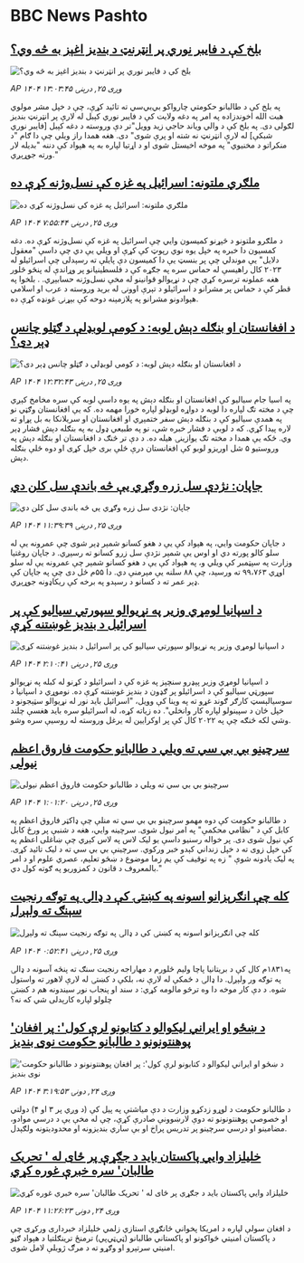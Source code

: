 # BBC News Pashto## [بلخ کې د فایبر نوري پر انټرنټ د بندیز اغېز به څه وي؟](https://www.bbc.com/pashto/articles/cqxzel1v9dxo?at_medium=RSS&at_campaign=rss?at_campaign=githubrss)![بلخ کې د فایبر نوري پر انټرنټ د بندیز اغېز به څه وي؟](https://ichef.bbci.co.uk/ace/ws/240/cpsprodpb/8595/live/2c475960-92fd-11f0-84c8-99de564f0440.jpg)_AP ۱۴۰۴ وږی ۲۵, درېنۍ ۱۳:۰۳:۴۵_په بلخ کې د طالبانو حکومتي چارواکو بي‌بي‌سي ته تائید کړې، چې د خپل مشر مولوي هبت الله اخوندزاده په امر په دغه ولایت کې د فایبر نوري کېبل له لارې پر انټرنټ بندیز لګولی دی.
په بلخ کې د والي ویاند حاجي زید وویل"تر دې وروسته د دغه کېبل [فایبر نوري شبکې] له لارې انټرنټ نه شته او پرې شوی" دی.
هغه همدا راز ویلي چې دا ګام "د منکراتو د مخنیوي" په موخه اخیستل شوی او د اړتیا لپاره به په هېواد کې دننه "بدیله لار ورته جوړېږي."## [ملګري‌ ملتونه: اسرائيل په غزه کې نسل‌وژنه کړې ده](https://www.bbc.com/pashto/articles/cp8jyyplvmno?at_medium=RSS&at_campaign=rss?at_campaign=githubrss)![ملګري‌ ملتونه: اسرائيل په غزه کې نسل‌وژنه کړې ده](https://ichef.bbci.co.uk/ace/ws/240/cpsprodpb/b856/live/197ceb90-92d2-11f0-b391-6936825093bd.jpg)_AP ۱۴۰۴ وږی ۲۵, درېنۍ ۷:۵۵:۴۴_د ملګرو ملتونو د څېړنو کمیسون وايي چې اسرائيل په غزه کې نسل‌وژنه کړې ده.
دغه کمسیون دا خبره په خپل یوه نوي رپوټ کې کړې او ویلي یې دي چې داسې "معقول دلایل" یې موندلي چې پر بنسټ یې دا کمیسون دې پایلې ته رسېدلی چې اسرائيلو له ۲۰۲۳ کال راهیسې له حماس سره په جګړه کې د فلسطینیانو پر وړاندې له پنځو څلور هغه عملونه ترسره کړي چې د نړیوالو قوانینو له مخې نسل‌وژنه حسابېږي.
. بلخوا په قطر کې د حماس پر مشرانو د اسرائیلو د تېرې اوونۍ له بريد وروسته د عرب او اسلامي هېوادونو مشرانو په پلازمېنه دوحه کې بېړنۍ غونډه کړې ده.## [د افغانستان او بنګله دېش لوبه: د کومې لوبډلې د ګټلو چانس ډېر دی؟](https://www.bbc.com/pashto/articles/cvg0vl1n4kvo?at_medium=RSS&at_campaign=rss?at_campaign=githubrss)![د افغانستان او بنګله دېش لوبه: د کومې لوبډلې د ګټلو چانس ډېر دی؟](https://ichef.bbci.co.uk/ace/ws/240/cpsprodpb/5917/live/3f935b70-92f5-11f0-ba89-ad7477f3387f.jpg)_AP ۱۴۰۴ وږی ۲۵, درېنۍ ۱۲:۳۲:۴۳_په اسیا جام سیالیو کې افغانستان او بنګله دېش په یوه داسې لوبه کې سره مخامخ کېږي چې د مخته تګ لپاره دا لوبه د دواړه لوبډلو لپاره خورا مهمه ده. که یې افغانستان وګټي نو په همدې سیالیو کې د بنګله دېش سفر ختمېږي او افغانستان او سریلانکا به بل پړاو ته لاره پيدا کړي.
که د لوبې د فشار خبره شي، نو په طبیعي ډول به په بنګله دېش فشار ډېر وي. ځکه یې همدا د مخته تګ یوازینۍ هیله ده. د دې تر څنګ د افغانستان او بنګله دېش په وروستیو ۵ شل اوریزو لوبو کې افغانستان درې ځلې بری خپل کړی او دوه ځلې بنګله دېش.## [جاپان: نژدې سل زره وګړي یې څه باندې سل کلن دي](https://www.bbc.com/pashto/articles/cgj15j5l4jvo?at_medium=RSS&at_campaign=rss?at_campaign=githubrss)![جاپان: نژدې سل زره وګړي یې څه باندې سل کلن دي](https://ichef.bbci.co.uk/ace/ws/240/cpsprodpb/2581/live/d9abb1f0-90af-11f0-9cf6-cbf3e73ce2b9.jpg)_AP ۱۴۰۴ وږی ۲۵, درېنۍ ۱۱:۳۹:۳۹_د جاپان حکومت وايي، په هېواد کې یې د هغو کسانو شمېر ډېر شوی چې عمرونه یې له سلو کالو پورته دي او اوس یې شمېر نژدې سل زرو کسانو ته رسېږي.
د جاپان روغتیا وزارت په سپټمبر کې ویلي و، په هېواد کې یې د هغو کسانو شمېر چې عمرونه یې له سلو اوړي ۹۹،۷۶۳ ته ورسېد، چې ۸۸ سلنه یې مېرمنې دي. دا ۵۵م ځل دی چې په جاپان کې ډېر عمر ته د کسانو د رسېدو په برخه کې ریکاډونه جوړېږي.## [د اسپانيا لومړي وزير په نړيوالو سپورتي سياليو کې پر اسرائیل د بنديز غوښتنه کړې](https://www.bbc.com/pashto/articles/cqje7y95peno?at_medium=RSS&at_campaign=rss?at_campaign=githubrss)![د اسپانيا لومړي وزير په نړيوالو سپورتي سياليو کې پر اسرائیل د بنديز غوښتنه کړې](https://ichef.bbci.co.uk/ace/ws/240/cpsprodpb/6d2f/live/92814260-92a1-11f0-b391-6936825093bd.jpg)_AP ۱۴۰۴ وږی ۲۵, درېنۍ ۲:۱۰:۴۱_د اسپانيا لومړي وزير پېډرو سنچېز په غزه کې د اسرائیلو د کړنو له کبله په نړيوالو سپورټي سياليو کې د اسرائیلو پر ګډون د بنديز غوښتنه کړې ده.  نوموړي د اسپانيا د سوسيالېسټ کارګر ګوند غړو ته په وینا کې وويل، "اسرائيل بايد نور له نړيوالو سټېجونو د خپل ځان د سپینولو لپاره کار وانخلي". ده زیاته کړه، له اسرائیلو سره بايد هغسې چلند وشي لکه څنګه چې په ۲۰۲۲ کال کې پر اوکرايين له يرغل وروسته له روسيې سره وشو.## [سرچینو بي بي سي ته ویلي د طالبانو حکومت فاروق اعظم نیولی](https://www.bbc.com/pashto/articles/crrj70pd0zpo?at_medium=RSS&at_campaign=rss?at_campaign=githubrss)![سرچینو بي بي سي ته ویلي د طالبانو حکومت فاروق اعظم نیولی](https://ichef.bbci.co.uk/ace/ws/240/cpsprodpb/ca30/live/8576d0f0-9254-11f0-9cf6-cbf3e73ce2b9.jpg)_AP ۱۴۰۴ وږی ۲۵, درېنۍ ۱:۰۱:۲۰_د طالبانو حکومت کې دوه مهمو سرچینو بي بي سي ته منلې چې ډاکټر فاروق اعظم په کابل کې د "نظامي محکمې" په امر نیول شوی.
سرچینه وايي، هغه د شنبې پر ورځ کابل کې نیول شوی دی. پر خواله رسنیو داسې یو لیک لاس په لاس کېږي چې ښاغلی اعظم په کې خپل زوی ته د خپل زنداني کېدو خبر ورکوي. سرچینې بي بي سي ته د لیک تائید کړی. په لیک یادونه شوې " زه په توقیف کې یم زما موضوع د ښځو تعلیم، عصري علوم او د امر بالمعروف د قانون د کمزوریو په ګوته کول دي."## [کله چې انګرېزانو اسونه په کښتۍ کې د ډالۍ په توګه  رنجيت سېنګ ته ولېږل](https://www.bbc.com/pashto/articles/c203q66ejlno?at_medium=RSS&at_campaign=rss?at_campaign=githubrss)![کله چې انګرېزانو اسونه په کښتۍ کې د ډالۍ په توګه  رنجيت سېنګ ته ولېږل](https://ichef.bbci.co.uk/ace/ws/240/cpsprodpb/e2de/live/2256ad80-9220-11f0-b391-6936825093bd.jpg)_AP ۱۴۰۴ وږی ۲۵, درېنۍ ۰:۵۲:۴۱_په۱۸۳۱م کال کې د بریتانیا پاچا ولیم څلورم د مهاراجه رنجیت سنګ ته پنځه آسونه د ډالۍ په توګه ور ولېږل. دا ډالۍ د ځمکې له لارې نه، بلکې د کښتۍ له لارې لاهور ته واستول شوه.
د دې کار موخه دا وه ترڅو مالومه کړي: د سند او پنجاب نور سیندونه هم د کښتۍ چلولو لپاره کارېدلی شي که نه؟## ['د ښځو او ایراني لیکوالو د کتابونو لرې کول': پر افغان پوهنتونونو د طالبانو حکومت نوی بندیز](https://www.bbc.com/pashto/articles/czdjn643233o?at_medium=RSS&at_campaign=rss?at_campaign=githubrss)!['د ښځو او ایراني لیکوالو د کتابونو لرې کول': پر افغان پوهنتونونو د طالبانو حکومت نوی بندیز](https://ichef.bbci.co.uk/ace/ws/240/cpsprodpb/1889/live/7f8f48e0-8f14-11f0-9671-530d548ef31e.jpg)_AP ۱۴۰۴ وږی ۲۴, دونۍ ۳:۱۹:۵۳_د طالبانو حکومت د لوړو زدکړو وزارت د دې میاشتې په پیل کې (د وږي پر ۳ او ۴)  دولتي او خصوصي پوهنتونونو ته دوې لارښوونې صادرې کړې، چې له مخې یې د درسي موادو، مضامینو او درسي سرچینو پر تدریس پراخ او بې ساري بندیزونه او محدودیتونه ولګېدل.## [خلیلزاد وايي پاکستان باید د جګړې پر ځای له ' تحریک طالبان' سره خبرې غوره کړي](https://www.bbc.com/pashto/articles/cge2gd57rppo?at_medium=RSS&at_campaign=rss?at_campaign=githubrss)![خلیلزاد وايي پاکستان باید د جګړې پر ځای له ' تحریک طالبان' سره خبرې غوره کړي](https://ichef.bbci.co.uk/ace/ws/240/cpsprodpb/cceb/live/7dc2e380-9218-11f0-b391-6936825093bd.jpg)_AP ۱۴۰۴ وږی ۲۴, دونۍ ۱۱:۲۶:۲۳_د افغان سولې لپاره د امریکا پخواني ځانګړي استازي زلمي خليلزاد خبرداری ورکړی چې د پاکستان امنیتي ځواکونو او پاکستاني طالبانو (ټي‌ټي‌پي) ترمنځ ترینګلتیا د هېواد ګڼو امنیتي سرتېرو او وګړو ته د مرګ ژوبلې لامل شوی.
